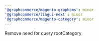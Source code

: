 ```yaml
---
'@graphcommerce/magento-graphcms': minor
'@graphcommerce/lingui-next': minor
'@graphcommerce/magento-category': minor
---
```


Remove need for query rootCategory


